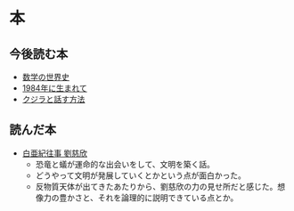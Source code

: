 # 本

## 今後読む本

- [数学の世界史](https://www.amazon.co.jp/%E7%99%BD%E4%BA%9C%E7%B4%80%E5%BE%80%E4%BA%8B-%E5%8A%89-%E6%85%88%E6%AC%A3/dp/4152102780)
- [1984年に生まれて](https://www.amazon.co.jp/product-reviews/4120053555/ref=acr_dpx_hist_5?ie=UTF8&filterByStar=five_star&reviewerType=all_reviews#reviews-filter-bar)
- [クジラと話す方法](https://amazon.co.jp/%E3%82%AF%E3%82%B8%E3%83%A9%E3%81%A8%E8%A9%B1%E3%81%99%E6%96%B9%E6%B3%95-%E3%83%88%E3%83%A0-%E3%83%9E%E3%82%B9%E3%83%86%E3%82%A3%E3%83%AB/dp/4760155422/ref=sr_1_1?__mk_ja_JP=%E3%82%AB%E3%82%BF%E3%82%AB%E3%83%8A&crid=2OIHF316YXQF4&dib=eyJ2IjoiMSJ9.Fi0j6H8xOXE6l8R9e-QRiMGpujo0F_imp7rb4honOs7t_mVCo6SoG9DclXfdYCAhxyrB-O5fUbVyLAmTawQujuXKPiPr-ipt4zkAWWWf0YengRMhmD8Syd4AlYhyfFd9.QQ1qElk41T5jEOC15fhCjQsCCF75ke18ke3wq73Djnk&dib_tag=se&keywords=%E3%82%AF%E3%82%B8%E3%83%A9%E3%81%A8%E8%A9%B1%E3%81%99%E6%96%B9%E6%B3%95&qid=1709394944&sprefix=%E3%82%AF%E3%82%B8%E3%83%A9%E3%81%A8%E8%A9%B1%E3%81%99%E6%96%B9%E6%B3%95%2Caps%2C184&sr=8-1)

## 読んだ本

- [白亜紀往事 劉慈欣](https://www.amazon.co.jp/%E7%99%BD%E4%BA%9C%E7%B4%80%E5%BE%80%E4%BA%8B-%E5%8A%89-%E6%85%88%E6%AC%A3/dp/4152102780)
  - 恐竜と蟻が運命的な出会いをして、文明を築く話。
  - どうやって文明が発展していくとかという点が面白かった。
  - 反物質天体が出てきたあたりから、劉慈欣の力の見せ所だと感じた。想像力の豊かさと、それを論理的に説明できている点とか。

